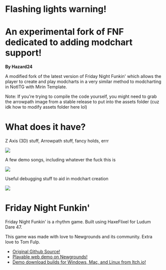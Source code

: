 # **Flashing lights warning!**


# An experimental fork of FNF dedicated to adding modchart support!
**By Hazard24**

A modified fork of the latest version of Friday Night Funkin' which allows the player to create and play modcharts in a very similar method to modcharting in NotITG with Mirin Template.

Note: If you're trying to compile the code yourself, you might need to grab the arrowpath image from a stable release to put into the assets folder (cuz idk how to modify assets folder here lol)

# What does it have?

Z Axis (3D) stuff, Arrowpath stuff, fancy holds, errr

![](https://github.com/Hazardous2468/Funkin_Hazard-Modcharting-Fork/blob/main/docs/example1.gif)

A few demo songs, including whatever the fuck this is

![](https://github.com/Hazardous2468/Funkin_Hazard-Modcharting-Fork/blob/main/docs/example2.gif)

Useful debugging stuff to aid in modchart creation

![](https://github.com/Hazardous2468/Funkin_Hazard-Modcharting-Fork/blob/main/docs/example3.gif)



# Friday Night Funkin' 

Friday Night Funkin' is a rhythm game. Built using HaxeFlixel for Ludum Dare 47.

This game was made with love to Newgrounds and its community. Extra love to Tom Fulp.

- [Original Github Source!](https://github.com/FunkinCrew/Funkin)
- [Playable web demo on Newgrounds!](https://www.newgrounds.com/portal/view/770371)
- [Demo download builds for Windows, Mac, and Linux from Itch.io!](https://ninja-muffin24.itch.io/funkin)
  

